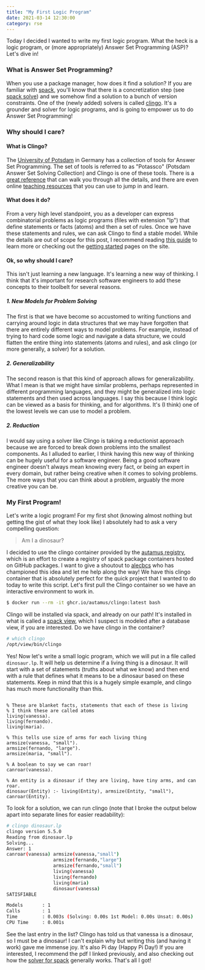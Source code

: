 ```yaml
---
title: "My First Logic Program"
date: 2021-03-14 12:30:00
category: rse
---
```


Today I decided I wanted to write my first logic program. What the heck is a logic program, or (more appropriately)
Answer Set Programming (ASP)? Let's dive in!

### What is Answer Set Programming?

When you use a package manager, how does it find a solution? If you are familiar with <a href="https://github.com/spack/spack" target="_blank">spack</a>, you'll know that there is a concretization step (see <a href="https://spack.readthedocs.io/en/latest/command_index.html?highlight=clingo#spack-solve" target="_blank">spack solve</a>) and we somehow find a solution to a bunch of version constraints. One of the (newly added) solvers is called <a href="https://github.com/potassco/clingo" target="_blank">clingo</a>. It's a grounder and solver for logic programs, and is going to empower us to do Answer Set Programming!

### Why should I care?

#### What is Clingo?

The <a href="https://en.wikipedia.org/wiki/University_of_Potsdam" target="_blank">University of Potsdam</a> in Germany has 
a collection of tools for Answer Set Programming. The set of tools is referred to
as "Potassco" (Potsdam Answer Set Solving Collection) and Clingo is one of these tools. 
There is a <a href="https://www.cs.utexas.edu/users/vl/teaching/378/ASP.pdf" target="_blank">great reference</a>
that can walk you through all the details, and there are even
online <a href="https://teaching.potassco.org/" target="_blank">teaching resources</a>
that you can use to jump in and learn.

#### What does it do?

From a very high level standpoint, you as a developer can express combinatorial problems as logic programs (files with extension "lp") that
define statements or facts (atoms) and then a set of rules. Once we have these statements and rules,
we can ask Clingo to find a stable model. While the details are out of scope for this post, I recommend reading
<a href="https://www.cs.utexas.edu/users/vl/teaching/378/ASP.pdf" target="_blank">this guide</a> to learn more or
checking out the <a href="https://potassco.org/doc/start/" target="_blank">getting started</a> pages on the site.

#### Ok, so why should I care?

This isn't just learning a new language. It's learning a new way of thinking.
I think that it's important for research software engineers to add these concepts to their toolbelt for several reasons.

##### 1. New Models for Problem Solving

The first is that we have become so accustomed to writing functions and carrying around logic in data structures
that we may have forgotten that there are entirely different ways to model problems. For example, instead of trying
to hard code some logic and navigate a data structure, we could flatten the entire thing into statements (atoms and rules),
and ask clingo (or more generally, a solver) for a solution. 


##### 2. Generalizability
The second reason is that this kind of approach allows for generalizability. What I mean is that we might have similar problems,
perhaps represented in different programming languages, and they might be generalized into logic statements
and then used across languages. I say this because I think logic can be viewed as a basis for thinking, and
for algorithms. It's (I think) one of the lowest levels we can use to model a problem.

##### 2. Reduction

I would say using a solver like Clingo is taking a reductionist approach because we are
forced to break down problems into the smallest components. As I alluded to earlier,
I think having this new way of thinking can be hugely useful for a software engineer.
Being a good software engineer doesn't always mean knowing every fact, or being an expert in every domain,
but rather being creative when it comes to solving problems. The more ways that you can
think about a problem, arguably the more creative you can be. 


### My First Program!

Let's write a logic program! For my first shot (knowing almost nothing but getting the gist of
what they look like) I absolutely had to ask a very compelling question:

> Am I a dinosaur?

I decided to use the clingo container provided by
the <a href="https://github.com/orgs/autamus/packages/container/package/clingo" target="_blank">autamus registry</a>,
which is an effort to create a registry of spack package containers hosted on GitHub packages.
I want to give a shoutout to <a href="https://github.com/alecbcs" target="_blank">alecbcs</a> who has championed
this idea and let me help along the way! We have this clingo container that is absolutely perfect
for the quick project that I wanted to do today to write this script. Let's first pull the 
Clingo container so we have an interactive environment to work in.

```bash
$ docker run --rm -it ghcr.io/autamus/clingo:latest bash
```

Clingo will be installed via spack, and already on our path! It's installed in
what is called a <a href="https://spack.readthedocs.io/en/latest/workflows.html#filesystem-views" target="_blank">spack view</a>, 
which I suspect is modeled after a database view, if you are interested. Do we have
clingo in the container?

```bash
# which clingo
/opt/view/bin/clingo
```

Yes! Now let's write a small logic program, which we will put in a file called `dinosaur.lp`.
It will help us determine if a living thing is a dinosaur. It will start with a set of
statements (truths about what we know) and then end with a rule that defines what it means
to be a dinosaur based on these statements. Keep in mind that this is a hugely simple
example, and clingo has much more functionality than this.

```

% These are blanket facts, statements that each of these is living
% I think these are called atoms
living(vanessa).
living(fernando).
living(maria).

% This tells use size of arms for each living thing
armsize(vanessa, "small").
armsize(fernando, "large").
armsize(maria, "small").

% A boolean to say we can roar!
canroar(vanessa).

% An entity is a dinosaur if they are living, have tiny arms, and can roar.
dinosaur(Entity) :- living(Entity), armsize(Entity, "small"), canroar(Entity).

```

To look for a solution, we can run clingo (note that I broke the output below
apart into separate lines for easier readability):

```bash
# clingo dinosaur.lp 
clingo version 5.5.0
Reading from dinosaur.lp
Solving...
Answer: 1
canroar(vanessa) armsize(vanessa,"small") 
                 armsize(fernando,"large")
                 armsize(fernando,"small")
                 living(vanessa)
                 living(fernando)
                 living(maria)
                 dinosaur(vanessa)
SATISFIABLE

Models       : 1
Calls        : 1
Time         : 0.003s (Solving: 0.00s 1st Model: 0.00s Unsat: 0.00s)
CPU Time     : 0.001s
```

See the last entry in the list? Clingo has told us that vanessa is a dinosaur, so I must be a dinosaur! I can't
explain why but writing this (and having it work) gave me immense joy. It's also
Pi day (Happy Pi Day!) If you are interested, I recommend the pdf I linked previously,
and also checking out how the [solver for spack](https://github.com/spack/spack/blob/develop/lib/spack/spack/solver)
generally works. That's all I got!
